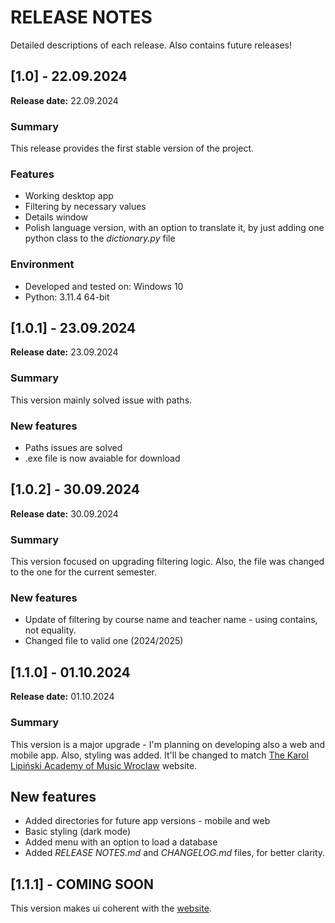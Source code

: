 # RELEASE NOTES
Detailed descriptions of each release. Also contains future releases!

## [1.0] - 22.09.2024
**Release date:** 22.09.2024

### Summary
This release provides the first stable version of the project.

### Features
- Working desktop app
- Filtering by necessary values
- Details window
- Polish language version, with an option to translate it, by just adding one python class to the *dictionary.py* file

### Environment
- Developed and tested on: Windows 10
- Python: 3.11.4 64-bit

## [1.0.1] - 23.09.2024
**Release date:** 23.09.2024

### Summary
This version mainly solved issue with paths.

### New features
- Paths issues are solved
- .exe file is now avaiable for download

## [1.0.2] - 30.09.2024
**Release date:** 30.09.2024

### Summary
This version focused on upgrading filtering logic. Also, the file was changed to the one for the current semester.

### New features
- Update of filtering by course name and teacher name - using contains, not equality.
- Changed file to valid one (2024/2025)

## [1.1.0] - 01.10.2024
**Release date:** 01.10.2024

### Summary
This version is a major upgrade - I'm planning on developing also a web and mobile app. Also, styling was added. It'll be changed to match [The Karol Lipiński Academy of Music Wroclaw](https://amuz.wroc.pl/) website.

## New features
- Added directories for future app versions - mobile and web
- Basic styling (dark mode)
- Added menu with an option to load a database
- Added *RELEASE NOTES.md* and *CHANGELOG.md* files, for better clarity.

## [1.1.1] - COMING SOON
This version makes ui coherent with the [website](https://amuz.wroc.pl/).
